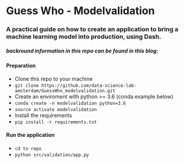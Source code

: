 # Guess Who - Modelvalidation

### A practical guide on how to create an application to bring a machine learning model into production, using Dash. 
##### backround information in this repo can be found in this blog:

#### Preparation
* Clone this repo to your machine
* `git clone https://github.com/data-science-lab-amsterdam/GuessWho_modelvalidation.git`
* Create an enviroment with python >= 3.6 (conda example below)
* `conda create -n modelvalidation python=3.6`
* `source activate modelvalidation`
* Install the requirements
* `pip install -r requirements.txt`

#### Run the application
* `cd to repo`
* `python src/validation/app.py` 

